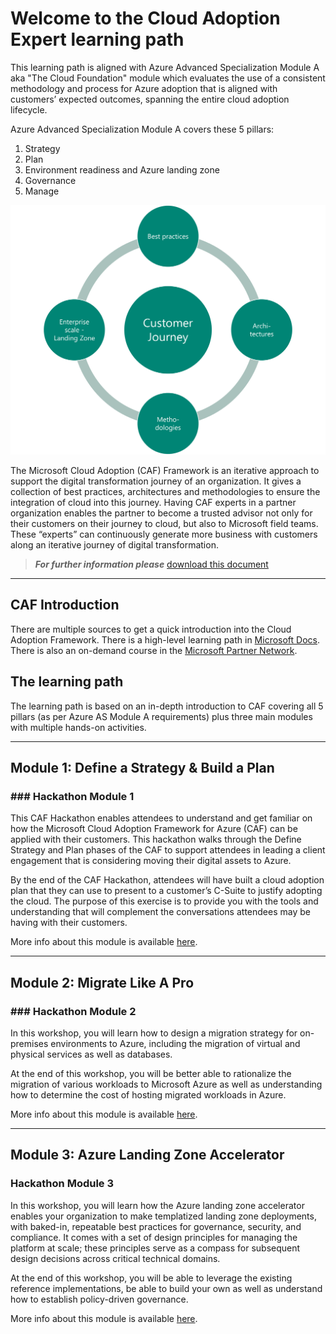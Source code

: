 # Welcome to the Cloud Adoption Expert learning path

This learning path is aligned with Azure Advanced Specialization Module A aka "The Cloud Foundation" module which evaluates the use of a consistent methodology and process for Azure adoption that is aligned with customers’ expected outcomes, spanning the entire cloud adoption lifecycle.

Azure Advanced Specialization Module A covers these 5 pillars:

1. Strategy
2. Plan
3. Environment readiness and Azure landing zone
4. Governance
5. Manage

![CAF Expert](./images/caf-expert.png)

The Microsoft Cloud Adoption (CAF) Framework is an iterative approach to support the digital transformation journey of an organization. It gives a collection of best practices, architectures and methodologies to ensure the integration of cloud into this journey. Having CAF experts in a partner organization enables the partner to become a trusted advisor not only for their customers on their journey to cloud, but also to Microsoft field teams. These “experts” can continuously generate more business with customers along an iterative journey of digital transformation.

> **_For further information please_** [download this document](./sources/CAF%20Expert.pdf)

---

## CAF Introduction

There are multiple sources to get a quick introduction into the Cloud Adoption Framework. There is a high-level learning path in [Microsoft Docs](https://docs.microsoft.com/learn/modules/microsoft-cloud-adoption-framework-for-azure/).
There is also an on-demand course in the [Microsoft Partner Network](https://partner.microsoft.com/en-us/training/assets/collection/cloud-adoption-framework-for-microsoft-azure#/).

## The learning path

The learning path is based on an in-depth introduction to CAF covering all 5 pillars (as per Azure AS Module A requirements) plus three main modules with multiple hands-on activities.

---

## Module 1: Define a Strategy & Build a Plan

### ### Hackathon Module 1

This CAF Hackathon enables attendees to understand and get familiar on how the Microsoft Cloud Adoption Framework for Azure (CAF) can be applied with their customers. This hackathon walks through the Define Strategy and Plan phases of the CAF to support attendees in leading a client engagement that is considering moving their digital assets to Azure.

By the end of the CAF Hackathon, attendees will have built a cloud adoption plan that they can use to present to a customer’s C-Suite to justify adopting the cloud. The purpose of this exercise is to provide you with the tools and understanding that will complement the conversations attendees may be having with their customers.

More info about this module is available [here](https://github.com/jonathan-vella/CAF-Expert-Learning-Path/blob/main/02-CAF%20Basic%20-%20Strategy%20and%20Plan/README.md).

---

## Module 2: Migrate Like A Pro

### ### Hackathon Module 2

In this workshop, you will learn how to design a migration strategy for on-premises environments to Azure, including the migration of virtual and physical services as well as databases.

At the end of this workshop, you will be better able to rationalize the migration of various workloads to Microsoft Azure as well as understanding how to determine the cost of hosting migrated workloads in Azure.

More info about this module is available [here](https://github.com/jonathan-vella/CAF-Expert-Learning-Path/blob/main/03-CAF%20Migrate%20-%20LoB%20Migration/README.md).

---

## Module 3: Azure Landing Zone Accelerator

### Hackathon Module 3

In this workshop, you will learn how the Azure landing zone accelerator enables your organization to make templatized landing zone deployments, with baked-in, repeatable best practices for governance, security, and compliance. It comes with a set of design principles for managing the platform at scale; these principles serve as a compass for subsequent design decisions across critical technical domains.

At the end of this workshop, you will be able to leverage the existing reference implementations, be able to build your own as well as understand how to establish policy-driven governance.

More info about this module is available [here](https://github.com/jonathan-vella/CAF-Expert-Learning-Path/blob/main/04-CAF%20Advanced%20-%20Landing%20Zones%20Accelerator/README.md).
